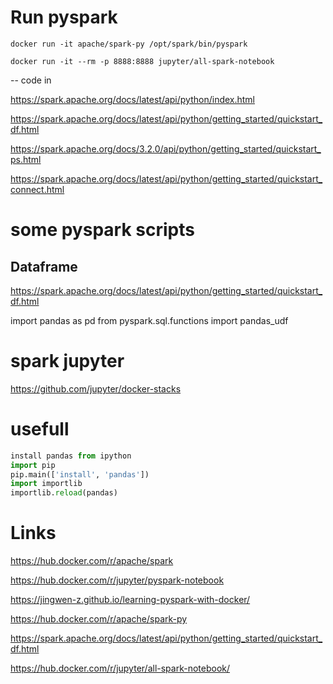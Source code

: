 
# Run pyspark 

```
docker run -it apache/spark-py /opt/spark/bin/pyspark 
```

```
docker run -it --rm -p 8888:8888 jupyter/all-spark-notebook
```

-- code in

https://spark.apache.org/docs/latest/api/python/index.html

https://spark.apache.org/docs/latest/api/python/getting_started/quickstart_df.html

https://spark.apache.org/docs/3.2.0/api/python/getting_started/quickstart_ps.html



https://spark.apache.org/docs/latest/api/python/getting_started/quickstart_connect.html



# some pyspark scripts 

## Dataframe 
https://spark.apache.org/docs/latest/api/python/getting_started/quickstart_df.html

import pandas as pd
from pyspark.sql.functions import pandas_udf


# spark  jupyter 

https://github.com/jupyter/docker-stacks



# usefull 
```python
install pandas from ipython
import pip
pip.main(['install', 'pandas'])
import importlib
importlib.reload(pandas)
```



# Links
https://hub.docker.com/r/apache/spark

https://hub.docker.com/r/jupyter/pyspark-notebook

https://jingwen-z.github.io/learning-pyspark-with-docker/

https://hub.docker.com/r/apache/spark-py

https://spark.apache.org/docs/latest/api/python/getting_started/quickstart_df.html

https://hub.docker.com/r/jupyter/all-spark-notebook/
